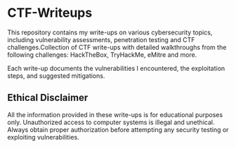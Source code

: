 # CTF-Writeups
This repository contains my write-ups on various cybersecurity topics, including vulnerability assessments, penetration testing and CTF challenges.Collection of CTF write-ups with detailed walkthroughs from the following challenges: HackTheBox, TryHackMe, eMitre and more.

Each write-up documents the vulnerabilities I encountered, the exploitation steps, and suggested mitigations.


## Ethical Disclaimer
All the information provided in these write-ups is for educational purposes only. Unauthorized access to computer systems is illegal and unethical. Always obtain proper authorization before attempting any security testing or exploiting vulnerabilities.
